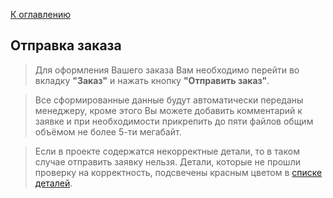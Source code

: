 [К оглавлению](/service/doc/?cid=dsp)
## Отправка заказа

>Для оформления Вашего заказа Вам необходимо перейти во вкладку **"Заказ"** и нажать кнопку **"Отправить заказ"**.

>Все сформированные данные будут автоматически переданы менеджеру, кроме этого Вы можете добавить комментарий к заявке
и при необходимости прикрепить до пяти файлов общим объёмом не более 5-ти мегабайт.

>Если в проекте содержатся некорректные детали, то в таком случае отправить заявку нельзя.
Детали, которые не прошли проверку на корректность, подсвечены красным цветом в [списке деталей](/service/doc/?cid=dsp&s=details-list).